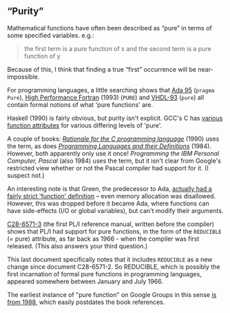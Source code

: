 ## “Purity”

Mathematical functions have often been described as “pure” in terms of some specified variables. e.g.:

> the first term is a pure function of x and the second term is a pure function of y

Because of this, I think that finding a true “first” occurrence will be near-impossible.

For programming languages, a little searching shows that [Ada 95](http://www.adacore.com/multimedia/Ada95_RM_HTML/RM-10-2-1.html) (`pragma Pure`), [High Performance Fortran](http://www.vcpc.univie.ac.at/information/mirror/HPFF/hpf1/hpf-v10/subsubsection2_5_3_1_1.html) (1993) (`PURE`) and [VHDL-93](http://www.vhdl.org/isac/IRs-VHDL-93/IR1083.txt) (`pure`) all contain formal notions of what 'pure functions' are.

Haskell (1990) is fairly obvious, but purity isn't explicit. GCC's C has [various function attributes](http://gcc.gnu.org/onlinedocs/gcc/Function-Attributes.html) for various differing levels of 'pure'.

A couple of books: [*Rationale for the C programming language*](http://books.google.com/books?id=yxLISD0TAbEC&lpg=PA48&dq=%22pure%20function%22&pg=PA48#v=onepage&q=%22pure%20function%22&f=false) (1990) uses the term, as does [*Programming Languages and their Definitions*](http://books.google.com/books?id=mCoN_I5vjX0C&lpg=PA139&dq=%22a%20pure%20function%22&pg=PA139#v=onepage&q=%22a%20pure%20function%22&f=false) (1984). However, both apparently only use it once! *Programming the IBM Personal Computer, Pascal* (also 1984) uses the term, but it isn't clear from Google's restricted view whether or not the Pascal compiler had support for it. (I suspect not.)

An interesting note is that Green, the predecessor to Ada, [actually had a fairly strict 'function' definition](http://www.adahome.com/LRM/83/Rationale/Text/ratl-c8.hlp) – even memory allocation was disallowed. However, this was dropped before it became Ada, where functions can have side-effects (I/O or global variables), but can't modify their arguments.

[C28-6571-3](http://www.bitsavers.org/pdf/ibm/360/pli/C28-6571-3_PL_I_Language_Specifications_Jul66.pdf) (the first PL/I reference manual, written before the compiler) shows that PL/I had support for pure functions, in the form of the `REDUCIBLE` (= pure) attribute, as far back as 1966 - when the compiler was first released. (This also answers your third question.)

This last document specifically notes that it includes `REDUCIBLE` as a new change since document C28-6571-2. So REDUCIBLE, which is possibly the first incarnation of formal pure functions in programming languages, appeared somewhere between January and July 1966.

The earliest instance of "pure function" on Google Groups in this sense [is from 1988](http://groups.google.com/group/comp.lang.c/browse_thread/thread/9ca30dbe495fe14/1afe80f3eef4a3fc?q=%22pure+function%22#1afe80f3eef4a3fc), which easily postdates the book references.
